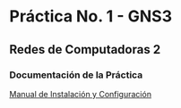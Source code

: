 # Práctica No. 1 - GNS3
## Redes de Computadoras 2

### Documentación de la Práctica
[Manual de Instalación y Configuración](https://github.com/ErikssonHerlo/GNS3-Projects/blob/main/Practica%201/Practica%20No.%201%20-%20201830459%20-%20Redes%202.pdf)
